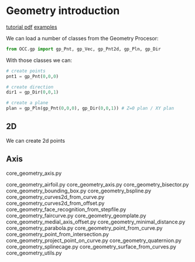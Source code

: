 # Geometry introduction
[tutorial pdf](http://trac.lecad.si/vaje/raw-attachment/wiki/PythonOcc/VisualizationOfGeometryWithUtilisingpythonOCC.pdf)
[examples](https://github.com/tpaviot/pythonocc-core/tree/0.18.1/examples)

We can load a number of classes from the Geometry Procesor:

```python
from OCC.gp import gp_Pnt, gp_Vec, gp_Pnt2d, gp_Pln, gp_Dir
```

With those classes we can:
```python
# create points
pnt1 = gp_Pnt(0,0,0)

# create direction
dir1 = gp_Dir(0,0,1)

# create a plane
plan = gp_Pln(gp_Pnt(0,0,0), gp_Dir(0,0,1)) # Z=0 plan / XY plan
```

## 2D
We can create 2d points


## Axis
core_geometry_axis.py



core_geometry_airfoil.py
core_geometry_axis.py
core_geometry_bisector.py
core_geometry_bounding_box.py
core_geometry_bspline.py
core_geometry_curves2d_from_curve.py
core_geometry_curves2d_from_offset.py
core_geometry_face_recognition_from_stepfile.py
core_geometry_faircurve.py
core_geometry_geomplate.py
core_geometry_medial_axis_offset.py
core_geometry_minimal_distance.py
core_geometry_parabola.py
core_geometry_point_from_curve.py
core_geometry_point_from_intersection.py
core_geometry_project_point_on_curve.py
core_geometry_quaternion.py
core_geometry_splinecage.py
core_geometry_surface_from_curves.py
core_geometry_utils.py

